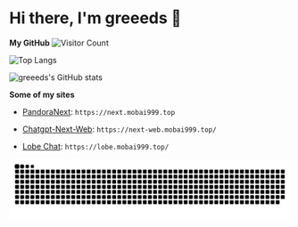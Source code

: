 # Hi there, I'm greeeds 👋

**My GitHub**
![Visitor Count](https://profile-counter.glitch.me/greeeds/count.svg)

![Top Langs](https://github-readme-stats-greeeds.vercel.app/api/top-langs/?username=greeeds&layout=compact&locale=cn)

![greeeds's GitHub stats](https://github-readme-stats-greeeds.vercel.app/api?username=greeeds&show_icons=true&locale=cn&include_all_commits=true&count_private=true)


**Some of my sites**

- [PandoraNext](https://next.mobai999.top/): `https://next.mobai999.top`

- [Chatgpt-Next-Web](https://github.com/greeeds/ChatGPT-Next-Web): `https://next-web.mobai999.top/`

- [Lobe Chat](https://github.com/greeeds/lobe-chat): `https://lobe.mobai999.top/`

<picture>
  <source media="(prefers-color-scheme: dark)" srcset="https://raw.githubusercontent.com/greeeds/greeeds/output/github-contribution-grid-snake-dark.svg" />
  <source media="(prefers-color-scheme: light)" srcset="https://raw.githubusercontent.com/greeeds/greeeds/output/github-contribution-grid-snake.svg" />
  <img alt="github-snake" src="https://raw.githubusercontent.com/greeeds/greeeds/output/github-contribution-grid-snake.svg" />
</picture>

